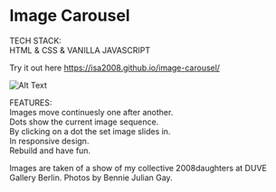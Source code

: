 # Image Carousel

TECH STACK:\
HTML & CSS & VANILLA JAVASCRIPT

Try it out here https://isa2008.github.io/image-carousel/

![Alt Text](demo-pics-gifs/image-carousel-demo.png)

FEATURES:\
Images move continuesly one after another.\
Dots show the current image sequence.\
By clicking on a dot the set image slides in.\
In responsive design.\
Rebuild and have fun.

Images are taken of a show of my collective 2008daughters at DUVE Gallery Berlin. Photos by Bennie Julian Gay.
